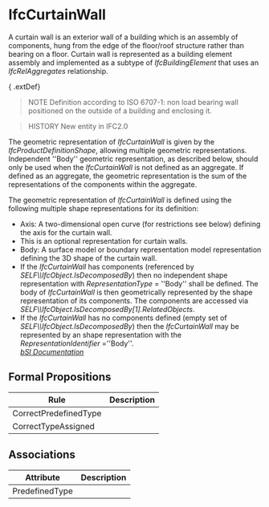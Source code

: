 IfcCurtainWall
==============
A curtain wall is an exterior wall of a building which is an assembly of
components, hung from the edge of the floor/roof structure rather than bearing
on a floor. Curtain wall is represented as a building element assembly and
implemented as a subtype of _IfcBuildingElement_ that uses an
_IfcRelAggregates_ relationship.  
  
{ .extDef}  
> NOTE  Definition according to ISO 6707-1: non load bearing wall positioned
> on the outside of a building and enclosing it.  
  
> HISTORY  New entity in IFC2.0  
  
The geometric representation of _IfcCurtainWall_ is given by the
_IfcProductDefinitionShape_, allowing multiple geometric representations.
Independent ''Body'' geometric representation, as described below, should only
be used when the _IfcCurtainWall_ is not defined as an aggregate. If defined
as an aggregate, the geometric representation is the sum of the
representations of the components within the aggregate.  
  
The geometric representation of _IfcCurtainWall_ is defined using the
following multiple shape representations for its definition:  
  
* Axis: A two-dimensional open curve (for restrictions see below) defining the axis for the curtain wall.   
* This is an optional representation for curtain walls.   
* Body: A surface model or boundary representation model representation defining the 3D shape of the curtain wall.   
* If the _IfcCurtainWall_ has components (referenced by _SELF\\\IfcObject.IsDecomposedBy_) then no independent shape representation with _RepresentationType_ = ''Body'' shall be defined. The body of _IfcCurtainWall_ is then geometrically represented by the shape representation of its components. The components are accessed via _SELF\\\IfcObject.IsDecomposedBy[1].RelatedObjects_.   
* If the _IfcCurtainWall_ has no components defined (empty set of _SELF\\\IfcObject.IsDecomposedBy_) then the _IfcCurtainWall_ may be represented by an shape representation with the _RepresentationIdentifier_ =''Body''.  
[ _bSI
Documentation_](https://standards.buildingsmart.org/IFC/DEV/IFC4_2/FINAL/HTML/schema/ifcsharedbldgelements/lexical/ifccurtainwall.htm)


Formal Propositions
-------------------
| Rule                  | Description   |
|-----------------------|---------------|
| CorrectPredefinedType |               |
| CorrectTypeAssigned   |               |

Associations
------------
| Attribute      | Description   |
|----------------|---------------|
| PredefinedType |               |

